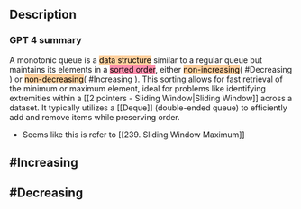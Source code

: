 ## Description
### GPT 4 summary
A monotonic queue is a <mark style="background: #FFB86CA6;">data structure</mark> similar to a regular queue but maintains its elements in a <mark style="background: #FF5582A6;">sorted order</mark>, either <mark style="background: #FFB86CA6;">non-increasing</mark>( #Decreasing ) or <mark style="background: #FFB86CA6;">non-decreasing</mark>( #Increasing ). This sorting allows for fast retrieval of the minimum or maximum element, ideal for problems like identifying extremities within a [[2 pointers - Sliding Window|Sliding Window]] across a dataset. It typically utilizes a [[Deque]] (double-ended queue) to efficiently add and remove items while preserving order.
- Seems like this is refer to [[239. Sliding Window Maximum]]


## #Increasing 


## #Decreasing 


